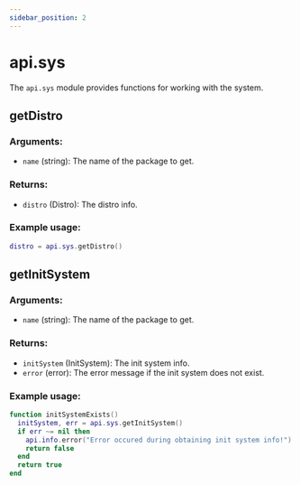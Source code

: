 ```yaml
---
sidebar_position: 2
---
```


# api.sys

The `api.sys` module provides functions for working with the system.

## getDistro

### Arguments:
- `name` (string): The name of the package to get.

### Returns:
- `distro` (Distro): The distro info.

### Example usage:

```lua
distro = api.sys.getDistro()
```

## getInitSystem

### Arguments:
- `name` (string): The name of the package to get.

### Returns:
- `initSystem` (InitSystem): The init system info.
- `error` (error): The error message if the init system does not exist.

### Example usage:

```lua
function initSystemExists()
  initSystem, err = api.sys.getInitSystem()
  if err ~= nil then
    api.info.error("Error occured during obtaining init system info!")
    return false
  end
  return true
end
```
